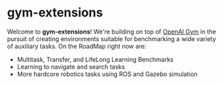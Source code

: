 # gym-extensions

Welcome to **gym-extensions**! We're building on top of <a href="https://github.com/openai/gym">OpenAI Gym</a> in the pursuit of creating environments suitable for benchmarking a wide variety of auxiliary tasks. On the RoadMap right now are:

+ Multitask, Transfer, and LifeLong Learning Benchmarks
+ Learning to navigate and search tasks
+ More hardcore robotics tasks using ROS and Gazebo simulation
